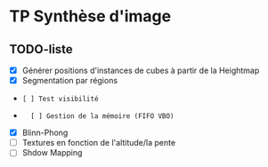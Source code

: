 # TP Synthèse d'image
## TODO-liste
- [x] Générer positions d'instances de cubes à partir de la Heightmap
-   [x] Segmentation par régions
-     [ ] Test visibilité
-       [ ] Gestion de la mémoire (FIFO VBO)
- [x] Blinn-Phong
- [ ] Textures en fonction de l'altitude/la pente
- [ ] Shdow Mapping
